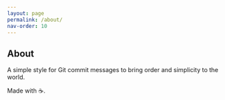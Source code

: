 ```yaml
---
layout: page
permalink: /about/
nav-order: 10
---
```


## About

A simple style for Git commit messages to bring order and simplicity to the world.

Made with ☕.
